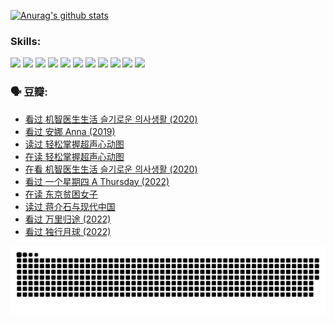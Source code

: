 
[![Anurag's github stats](https://github-readme-stats.vercel.app/api?username=w940853815)](https://github.com/anuraghazra/github-readme-stats)

### Skills:

<code><img height="32" src="https://cdn.jsdelivr.net/npm/simple-icons@v5/icons/python.svg"></code>
<code><img height="32" src="https://cdn.jsdelivr.net/npm/simple-icons@v5/icons/javascript.svg"></code>
<code><img height="32" src="https://cdn.jsdelivr.net/npm/simple-icons@v5/icons/django.svg"></code>
<code><img height="32" src="https://cdn.jsdelivr.net/npm/simple-icons@v5/icons/flask.svg"></code>
<code><img height="32" src="https://cdn.jsdelivr.net/npm/simple-icons@v5/icons/vuetify.svg"></code>
<code><img height="32" src="https://cdn.jsdelivr.net/npm/simple-icons@v5/icons/git.svg"></code>
<code><img height="32" src="https://cdn.jsdelivr.net/npm/simple-icons@v5/icons/docker.svg"></code>
<code><img height="32" src="https://cdn.jsdelivr.net/npm/simple-icons@v5/icons/postgresql.svg"></code>
<code><img height="32" src="https://cdn.jsdelivr.net/npm/simple-icons@v5/icons/elasticsearch.svg"></code>
<code><img height="32" src="https://cdn.jsdelivr.net/npm/simple-icons@v5/icons/macos.svg"></code>
<code><img height="32" src="https://cdn.jsdelivr.net/npm/simple-icons@v5/icons/linux.svg"></code>

### 🗣 豆瓣:

<!-- DOUBAN-ACTIVITIES:START -->
- [看过 机智医生生活 슬기로운 의사생활‎ (2020)](https://www.douban.com/people/136069238/status/4036497310/?_i=67341200)
- [看过 安娜 Anna‎ (2019)](https://www.douban.com/people/136069238/status/4034580096/?_i=67341200)
- [读过 轻松掌握超声心动图](https://www.douban.com/people/136069238/status/4031937639/?_i=67341200)
- [在读 轻松掌握超声心动图](https://www.douban.com/people/136069238/status/4030989967/?_i=67341200)
- [在看 机智医生生活 슬기로운 의사생활‎ (2020)](https://www.douban.com/people/136069238/status/4028652712/?_i=67341200)
- [看过 一个星期四 A Thursday‎ (2022)](https://www.douban.com/people/136069238/status/4027759975/?_i=67341200)
- [在读 东京贫困女子](https://www.douban.com/people/136069238/status/4027149520/?_i=67341200)
- [读过 蒋介石与现代中国](https://www.douban.com/people/136069238/status/4027149061/?_i=67341200)
- [看过 万里归途‎ (2022)](https://www.douban.com/people/136069238/status/4026748987/?_i=67341201)
- [看过 独行月球‎ (2022)](https://www.douban.com/people/136069238/status/4022883157/?_i=67341201)
<!-- DOUBAN-ACTIVITIES:END -->


![Snake animation](https://raw.githubusercontent.com/w940853815/w940853815/output/github-contribution-grid-snake.svg)

<!--
**w940853815/w940853815** is a ✨ _special_ ✨ repository because its `README.md` (this file) appears on your GitHub profile.

Here are some ideas to get you started:

- 🔭 I’m currently working on ...
- 🌱 I’m currently learning ...
- 👯 I’m looking to collaborate on ...
- 🤔 I’m looking for help with ...
- 💬 Ask me about ...
- 📫 How to reach me: ...
- 😄 Pronouns: ...
- ⚡ Fun fact: ...
-->
